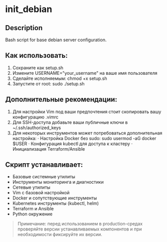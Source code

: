 # init_debian
## Description 
Bash script for base debian server configuration.

## Как использовать:

1. Сохраните как setup.sh
2. Измените USERNAME="your_username" на ваше имя пользователя
3. Сделайте исполняемым: chmod +x setup.sh
4. Запустите от root: sudo ./setup.sh

## Дополнительные рекомендации:

1. Для настройки Vim под ваши предпочтения стоит скопировать вашу конфигурацию .vimrc
2. Для SSH-доступа добавьте ваши публичные ключи в ~/.ssh/authorized_keys
3. Для некоторых инструментов может потребоваться дополнительная настройка:
   · Настройка Docker без sudo: sudo usermod -aG docker $USER
   · Конфигурация kubectl для доступа к кластеру
   · Инициализация Terraform/Ansible

## Скрипт устанавливает:

- Базовые системные утилиты
- Инструменты мониторинга и диагностики
- Сетевые утилиты
- Vim с базовой настройкой
- Docker и сопутствующие инструменты
- Kubernetes инструменты (kubectl, helm)
- Terraform и Ansible
- Python окружение

>Примечание: перед использованием в production-средах проверяйте версии устанавливаемых компонентов и при необходимости фиксируйте их версии.
